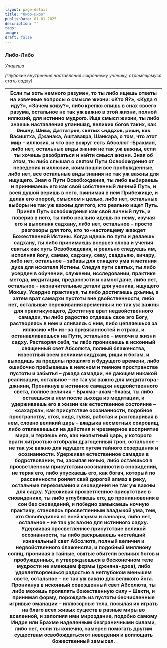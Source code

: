 ```yaml
---
layout: page-detail
title: "Либо-Либо"
publishDate: 01-01-2025
description: ""
tags:
image:
draft: false
---
```


### Либо-Либо

_Упадеша_

_(глубокие внутренние наставления искреннему ученику, стремящемуся стать садху)_

| Если ты хоть немного разумен, то  ты либо ищешь ответы на извечные вопросы о смысле жизни:  «Кто Я?», «Куда я иду?», «Зачем живу?», либо крепко спишь в снах своего разума,  остальное не так уж важно в этой жизни, полной иллюзий,  для истинно мудрого. Ища смысл жизни, ты либо знаешь наставления упанишад,  великих богов таких, как Вишну, Шива, Даттатрея,  святых сиддхов, риши, как Васиштха, Джанака, Аштавакра, Шанкара,  о том, что этот мир – иллюзия,  и что все вокруг есть Абсолют-Брахман, либо нет,  остальные виды знания не так уж важны,  если ты хочешь разобраться и найти смысл жизни. Зная об этом,  ты либо слышал о святом Пути Освобождения  от неведения и иллюзии, коим пошли все пробужденные,  либо нет,  все остальные виды знания не так уж важны для ищущего. Зная о Пути Освобождения,  ты либо выбираешь и принимаешь его  как свой собственный личный Путь, и всей душой веришь в него,  принимая в нем Прибежище,  и делая его опорой, смыслом и целью, либо нет,  остальные выборы не так уж важны для того,  кто реально ищет Путь. Приняв Путь освобождения как свой личный путь,  и поверив в него, ты либо реально идешь по нему,  изучая его и выполняя садхану, либо нет,  остальное – просто разговоры для того,  кто по-настоящему жаждет Божественной Истины. Когда идешь по пути и делаешь садхану,  ты либо принимаешь всерьез слова и учения святых  как путь Освобождения, и реально следуешь им,  исполняя йогу, самаю, садхану, севу, свадхьяю, вичару, либо нет,  остальное – забавы для спящего ума и метания духа  для искателя Истины. Следуя пути святых, ты либо усерден в обучении, служении,  исследовании, практике метода, медитации, преданности и самоотдаче,  либо нет,  остальное – незначительные детали для ученика,  ищущего Мокшу. Усердно практикуя,  ты либо достигаешь дхьяны,  а затем врат самадхи пустоты вне двойственности, либо нет,  остальные переживания временны  и не так уж важны для практикующего, Достигнув врат недвойственного самадхи,  ты либо радостно отдаешь свое эго Богу,  растворяясь в нем и сливаясь с ним, либо цепляешься за иллюзию «Я» из-за привязанностей и страха,  и останавливаешься на Пути, остальное – мелочи в жизни садху. Растворяя себя, ты либо проникаешь  в исконный священный свет Абсолюта,  полный блаженства, известный всем великим сиддхам, риши и богам,  и выходишь за пределы прошлого и будущего времени, либо ошибочно пребываешь в неясном и темном пространстве  пустоты и забытья – джада самадхи,  не дающем никакой реализации, остальное – не так уж важно для медитатора-джняни, Проникнув в истинное самадхи недвойственного света,  полное величия – Брахма-ахам-бхавы, ты либо остаешься в нем после выхода из медитации,  и удерживаешь его в жизни  как естественное состояние – «сахаджа», как присутствие осознанности,  подобное пространству,  стоя, сидя, гуляя, работая и разговаривая в нем,  словно великий царь – владыка несметных сокровищ, либо отвлекаешься на действия и чрезмерное восприятие мира,  и теряешь его, как неопытный царь,  у которого враги хитростью отобрали драгоценный трон, остальное – не так уж важно для идущего  путем тайного созерцания и осознанности. Удерживая естественное самадхи в бодрствовании,  ты, засыпая ночью, либо остаешься в просветленном присутствии осознанности  в сновидении,  не теряя его, либо упускаешь его, как богач,  который по рассеянности роняет свой дорогой алмаз в реку, остальные переживания и сновидения не так уж важны для садху. Удерживая просветленное присутствие в сновидениях,  ты либо углубляешь его, до проникновения в сон без сновидений,  и победно замыкаешь ночную практику, становясь просветленным владыкой ума, тем,  кто Освободился от всей кармы и сансары, либо нет,  остальное – не так уж важно для истинного садху. Удерживая просветленное присутствие великой осознанности,  ты либо раскрываешь чистейший изначальный свет Абсолюта,  полный величия и недвойственного блаженства, и подобный миллиону солнц,  проникая в тайные, святые обители  великих богов и пробужденных, и утверждаешься в бесконечном теле мудрости  не имеющем формы (джняна-дэха), либо удовлетворяешься радостью в неглубоком меньшем свете,  остальное – не так уж важно для великого йога. Проникнув в исконный совершенный свет Абсолюта,  ты либо можешь проявлять божественную силу – Шакти,  и принимая форму, порождать из пустоты бесчисленные игривые эманации –  иллюзорные тела,  посылая их играть на благо всех живых существ  в разные миры во вселенной, и заполняя ими мироздание,  подобно самому Индре или Брахме  наделенным безграничными силами, либо нет,  если ты конечно, намерен помогать другим существам  освобождаться от неведения и воплощать  божественный замысел. |
| ------------------------------------------------------------------------------------------------------------------------------------------------------------------------------------------------------------------------------------------------------------------------------------------------------------------------------------------------------------------------------------------------------------------------------------------------------------------------------------------------------------------------------------------------------------------------------------------------------------------------------------------------------------------------------------------------------------------------------------------------------------------------------------------------------------------------------------------------------------------------------------------------------------------------------------------------------------------------------------------------------------------------------------------------------------------------------------------------------------------------------------------------------------------------------------------------------------------------------------------------------------------------------------------------------------------------------------------------------------------------------------------------------------------------------------------------------------------------------------------------------------------------------------------------------------------------------------------------------------------------------------------------------------------------------------------------------------------------------------------------------------------------------------------------------------------------------------------------------------------------------------------------------------------------------------------------------------------------------------------------------------------------------------------------------------------------------------------------------------------------------------------------------------------------------------------------------------------------------------------------------------------------------------------------------------------------------------------------------------------------------------------------------------------------------------------------------------------------------------------------------------------------------------------------------------------------------------------------------------------------------------------------------------------------------------------------------------------------------------------------------------------------------------------------------------------------------------------------------------------------------------------------------------------------------------------------------------------------------------------------------------------------------------------------------------------------------------------------------------------------------------------------------------------------------------------------------------------------------------------------------------------------------------------------------------------------------------------------------------------------------------------------------------------------------------------------------------------------------------------------------------------------------------------------------------------------------------------------------------------------------------------------------------------------------------------------------------------------------------------------------------------------------------------------------------------------------------------------------------------------------------------------------------------------------------------------------------------------------------------------------------------------------------------------------------------------------------------------------------------------------------------------------------------------------------------------------------------------------------------------------------------------------------------------------------------------------------------------------------------------------------------------------------------------------------------------------------------------------------------------------------------------------------------------------------------------------------------------------------------------------------------------------------------------------------------------------------------------------------------------------------------------------------------------------------------------------------------ |
  
  

